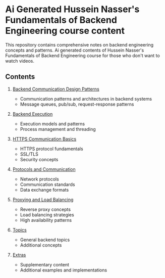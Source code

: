 # Ai Generated Hussein Nasser's Fundamentals of Backend Engineering course content

This repository contains comprehensive notes on backend engineering concepts and patterns. Ai generated contents of Hussein Nasser's Fundamentals of Backend Engineering course for those who don't want to watch videos.

## Contents

1. [Backend Communication Design Patterns](backend_communication_design_patterns.md)
   - Communication patterns and architectures in backend systems
   - Message queues, pub/sub, request-response patterns

2. [Backend Execution](backend_execution.md)
   - Execution models and patterns
   - Process management and threading

3. [HTTPS Communication Basics](https_communications_basics.md)
   - HTTPS protocol fundamentals
   - SSL/TLS
   - Security concepts

4. [Protocols and Communication](protocols_and_communucation.md)
   - Network protocols
   - Communication standards
   - Data exchange formats

5. [Proxying and Load Balancing](proxying_and_load_balancing.md)
   - Reverse proxy concepts
   - Load balancing strategies
   - High availability patterns

6. [Topics](topics.md)
   - General backend topics
   - Additional concepts

7. [Extras](extras.md)
   - Supplementary content
   - Additional examples and implementations

